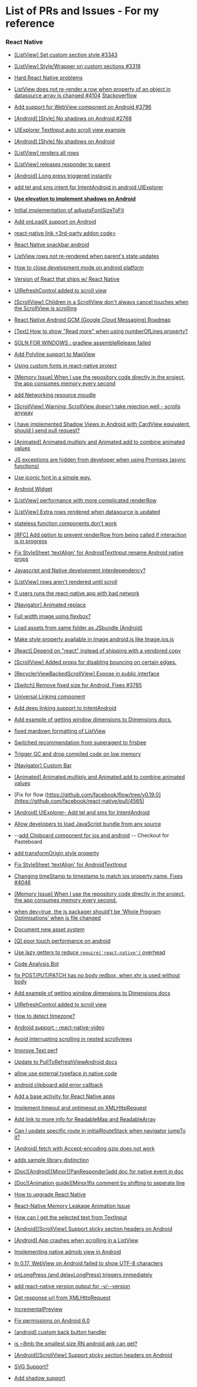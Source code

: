 # List of PRs and Issues - For my reference

### React Native

- [[ListView] Set custom section style #3343](https://github.com/facebook/react-native/pull/3343)

- [[ListView] Style/Wrapper on custom sections #3318](https://github.com/facebook/react-native/issues/3318)

- [Hard React Native problems](https://github.com/brentvatne/hard-react-native-problems)

- [ListView does not re-render a row when property of an object in datasource array is changed #4104](https://github.com/facebook/react-native/issues/4104)
[Stackoverflow](http://stackoverflow.com/questions/33663461/react-native-listview-row-not-re-rendering-after-state-change/33663737#33663737)

- [Add support for WebView component on Android #3796](https://github.com/facebook/react-native/issues/3796)

- [[Android] [Style] No shadows on Android #2768](https://github.com/facebook/react-native/issues/2768)

- [UIExplorer TextInput auto scroll view example](https://github.com/facebook/react-native/issues/3309)

- [[Android] [Style] No shadows on Android ](https://github.com/facebook/react-native/issues/2768#issuecomment-157391712)

- [[ListView] renders all rows](https://github.com/facebook/react-native/issues/499)

- [[ListView] releases responder to parent](https://github.com/facebook/react-native/issues/1847)

- [[Android] Long press triggered instantly](https://github.com/facebook/react-native/issues/4088)

- [add tel and sms intent for IntentAndroid in android UIExplorer](https://github.com/facebook/react-native/pull/4250)

- **[Use elevation to implement shadows on Android](https://github.com/facebook/react-native/pull/4180)**

- [Initial implementation of adjustsFontSizeToFit](https://github.com/facebook/react-native/pull/4026)

- [Add onLoadX support on Android](https://github.com/facebook/react-native/pull/3791)

- [react-native link <3rd-party addon code>](https://github.com/facebook/react-native/commit/4e5a2bc0791a77ac67c2b564a220278bea889fcf)


- [React Native snackbar android](https://github.com/luggg/react-native-android-snackbar)

- [ListView rows not re-rendered when parent's state updates](https://github.com/facebook/react-native/issues/4255)

- [How to close development mode on android platform](https://github.com/facebook/react-native/issues/4217)

- [Version of React that ships w/ React Native](https://discuss.reactjs.org/t/version-of-react-that-ships-w-react-native/2362)

- [UIRefreshControl added to scroll view](https://github.com/facebook/react-native/commit/2faf8632d350c1ecb85f20d99eabf8d48202fc82)

- [[ScrollView] Children in a ScrollView don't always cancel touches when the ScrollView is scrolling](https://github.com/facebook/react-native/issues/3452)

- [React Native Android GCM (Google Cloud Messaging) Roadmap](https://github.com/facebook/react-native/issues/3423)

- [[Text] How to show "Read more" when using numberOfLines property?](https://github.com/facebook/react-native/issues/2496)

- [SOLN FOR WINDOWS : gradlew assembleRelease failed](https://github.com/facebook/react-native/issues/4266)

- [Add Polyline support to MapView](https://github.com/facebook/react-native/pull/4153)

- [Using custom fonts in react-native project](https://github.com/facebook/react-native/issues/1167)

- [[Memory Issue] When I use the repository code directly in the project, the app consumes memory every second](https://github.com/facebook/react-native/issues/3953)

- [add Networking resource moudle](https://github.com/facebook/react-native/pull/4420)

- [[ScrollView] Warning: ScrollView doesn't take rejection well - scrolls anyway](https://github.com/facebook/react-native/issues/1501)

- [I have implemented Shadow Views in Android with CardView equivalent, should I send pull request?](https://github.com/facebook/react-native/issues/4406)

- [[Animated] Animated.multiply and Animated.add to combine animated values](https://github.com/facebook/react-native/pull/4395)

- [JS exceptions are hidden from developer when using Promises (async functions)](https://github.com/facebook/react-native/issues/4045)

- [Use iconic font in a simple way.](https://github.com/sospartan/react-native-iconic-font)

- [Android Widget](https://github.com/facebook/react-native/issues/4377)

- [[ListView] performance with more complicated renderRow](https://github.com/facebook/react-native/issues/567)

- [[ListView] Extra rows rendered when datasource is updated](https://github.com/facebook/react-native/issues/3156)

- [stateless function components don't work](https://github.com/facebook/react-native/issues/4023)

- [[RFC] Add option to prevent renderRow from being called if interaction is in progress](https://github.com/facebook/react-native/issues/2990)

- [Fix StyleSheet 'textAlign' for AndroidTextInput,rename Android native props](https://github.com/facebook/react-native/pull/4364)

- [Javascript and Native development interdependency?](https://github.com/facebook/react-native/issues/4452)

- [[ListView] rows aren't rendered until scroll](https://github.com/facebook/react-native/issues/1831)

- [If users runs the react-native app with bad network](https://github.com/facebook/react-native/issues/4486)

- [[Navigator] Animated replace](https://github.com/facebook/react-native/issues/1981)

- [Full width image using flexbox?](https://github.com/facebook/react-native/issues/950)

- [Load assets from same folder as JSbundle (Android)](https://github.com/facebook/react-native/pull/4527)

- [Make style property available in Image.android.js like Image.ios.js](https://github.com/facebook/react-native/pull/4618)

- [[React] Depend on "react" instead of shipping with a vendored copy](https://github.com/facebook/react-native/issues/2985)

- [[ScrollView] Added props for disabling bouncing on certain edges.](https://github.com/facebook/react-native/pull/4607)

- [[RecyclerViewBackedScrollView] Expose in public interface](https://github.com/facebook/react-native/pull/4514)

- [[Switch] Remove fixed size for Android. Fixes #3785](https://github.com/facebook/react-native/pull/4298)

- [Universal Linking component](https://github.com/facebook/react-native/pull/4546)

- [Add deep linking support to IntentAndroid](https://github.com/facebook/react-native/pull/4320)

- [Add example of getting window dimensions to Dimensions docs.](https://github.com/facebook/react-native/pull/4211)

- [fixed mardown formatting of ListView](https://github.com/facebook/react-native/pull/4532)

- [Switched recommendation from superagent to frisbee](https://github.com/facebook/react-native/pull/4522)

- [Trigger GC and drop compiled code on low memory](https://github.com/facebook/react-native/commit/510d50fc17157f186a593c2c02b3fcf610889c77)

- [[Navigator] Custom Bar](https://github.com/facebook/react-native/issues/4334)

- [[Animated] Animated.multiply and Animated.add to combine animated values](https://github.com/facebook/react-native/pull/4395)

- [Fix for flow (https://github.com/facebook/flow/tree/v0.19.0](https://github.com/facebook/react-native/pull/4565)

- [[Android] UIExplorer- Add tel and sms for IntentAndroid](https://github.com/facebook/react-native/pull/4250)

- [Allow developers to load JavaScript bundle from any source](https://github.com/facebook/react-native/commit/3a743ef228a14e07c77c5488b080413643ec9c4b)

- --[add Clipboard component for ios and android](https://github.com/facebook/react-native/pull/4384) -- Checkout for Pasteboard

- [add transformOrigin style property](https://github.com/facebook/react-native/pull/2106)

- [Fix StyleSheet 'textAlign' for AndroidTextInput](https://github.com/facebook/react-native/pull/4481)

- [Changing timeStamp to timestamp to match ios property name. Fixes #4046](https://github.com/facebook/react-native/pull/4627)

- [[Memory Issue] When I use the repository code directly in the project, the app consumes memory every second.](https://github.com/facebook/react-native/issues/3953)

- [when dev=true, the js packager should't be ‘Whole Program Optimisations’ when js file changed](https://github.com/facebook/react-native/issues/4672)

- [Document new asset system](https://github.com/facebook/react-native/pull/3545)

- [[Q] poor touch performance on android](https://github.com/facebook/react-native/issues/4666)

- [Use lazy getters to reduce `require('react-native')` overhead](https://github.com/facebook/react-native/commit/f9b744d50137de25357994fe2e829f98104e2242)

- [Code Analysis Bot](https://github.com/facebook/react-native/pull/4687)

- [fix POST/PUT/PATCH has no body redbox, when xhr is used without body](https://github.com/facebook/react-native/pull/4518)

- [Add example of getting window dimensions to Dimensions docs](https://github.com/facebook/react-native/pull/4211)

- [UIRefreshControl added to scroll view](https://github.com/facebook/react-native/pull/4205)

- [How to detect timezone?](https://github.com/facebook/react-native/issues/4691)

- [Android support - react-native-video](https://github.com/brentvatne/react-native-video/pull/103)

- [Avoid interrupting scrolling in nested scrollviews](https://github.com/facebook/react-native/commit/67bf0f1a70aa6efc667a6fe4499ae7c2212332ff)

- [Improve Text perf](https://github.com/facebook/react-native/commit/4ce03582a0013e60417dedbf2f760d00e687e540)

- [Update to PullToRefreshViewAndroid docs](https://github.com/facebook/react-native/pull/4814)

- [allow use external typeface in native code](https://github.com/facebook/react-native/pull/4696)

- [android clipboard add error callback](https://github.com/facebook/react-native/pull/4792)

- [Add a base activity for React Native apps](https://github.com/facebook/react-native/pull/4827)

- [Implement timeout and ontimeout on XMLHttpRequest](https://github.com/facebook/react-native/pull/4832)

- [Add link to more info for ReadableMap and ReadableArray](https://github.com/facebook/react-native/pull/4804)

- [Can I update specific route in initialRouteStack when navigator jumpTo it?](https://github.com/facebook/react-native/issues/4859)

- [[Android] fetch with Accept-encoding gzip does not work](https://github.com/facebook/react-native/issues/3572)

- [adds sample library distinction](https://github.com/facebook/react-native/pull/4883)

- [[Doc][Android][Minor][PanResponder]add doc for native event in doc](https://github.com/facebook/react-native/pull/4872)

- [[Doc][Animation guide][Minor]fix comment by shifting to seperate line](https://github.com/facebook/react-native/pull/4884)

- [How to upgrade React Native](https://github.com/facebook/react-native/issues/4874)

- [React-Native Memory Leakage Animation Issue](https://github.com/facebook/react-native/issues/4875)

- [How can I get the selected text from TextInput](https://github.com/facebook/react-native/issues/4887)

- [[Android][ScrollView] Support sticky section headers on Android](https://github.com/facebook/react-native/issues/2700)

- [[Android] App crashes when scrolling in a ListView](https://github.com/facebook/react-native/issues/4842)

- [Implementing native admob view in Android](https://github.com/facebook/react-native/issues/3820)

- [In 0.17, WebView on Android failed to show UTF-8 characters](https://github.com/facebook/react-native/issues/4873)

- [onLongPress (and delayLongPress) triggers immediately](https://github.com/facebook/react-native/issues/4944)

- [add react-native version output for -v/--version](https://github.com/facebook/react-native/pull/4983)

- [Get response url from XMLHttpRequest](https://github.com/facebook/react-native/pull/4981)

- [IncrementalPreview](https://github.com/facebook/react-native/pull/4953)

- [Fix permissions on Android 6.0](https://github.com/facebook/react-native/pull/4689)

- [[android] custom back button handler](https://github.com/facebook/react-native/pull/5062)

- [is ~8mb the smallest size RN android apk can get?](https://github.com/facebook/react-native/issues/5037)

- [[Android][ScrollView] Support sticky section headers on Android](https://github.com/facebook/react-native/issues/2700)

- [SVG Support?](https://github.com/facebook/react-native/issues/4929)

- [Add <Text> shadow support](https://github.com/facebook/react-native/pull/4975)
